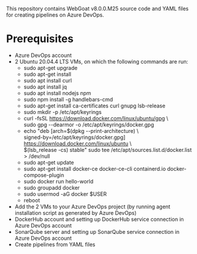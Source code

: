 This repository contains WebGoat v8.0.0.M25 source code and YAML files for creating pipelines on Azure DevOps.

# Prerequisites
* Azure DevOps account
* 2 Ubuntu 20.04.4 LTS VMs, on which the following commands are run:
    - sudo apt-get upgrade
    - sudo apt-get install
    - sudo apt install curl
    - sudo apt install jq
    - sudo apt install nodejs npm
    - sudo npm install -g handlebars-cmd
    - sudo apt-get install ca-certificates curl gnupg lsb-release
    - sudo mkdir -p /etc/apt/keyrings
    - curl -fsSL https://download.docker.com/linux/ubuntu/gpg \\ \
      sudo gpg --dearmor -o /etc/apt/keyrings/docker.gpg
    - echo "deb [arch=$(dpkg --print-architecture) \\ \
      signed-by=/etc/apt/keyrings/docker.gpg] https://download.docker.com/linux/ubuntu \\ \
      $(lsb_release -cs) stable"  sudo tee /etc/apt/sources.list.d/docker.list > /dev/null
    - sudo apt-get update
    - sudo apt-get install docker-ce docker-ce-cli containerd.io docker-compose-plugin
    - sudo docker run hello-world
    - sudo groupadd docker
    - sudo usermod -aG docker $USER
    - reboot
* Add the 2 VMs to your Azure DevOps project (by running agent installation script as generated by Azure DevOps)
* DockerHub account and setting up DockerHub service connection in Azure DevOps account
* SonarQube server and setting up SonarQube service connection in Azure DevOps account
* Create pipelines from YAML files
